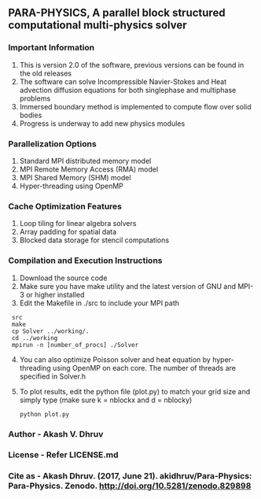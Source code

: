 ## PARA-PHYSICS, A parallel block structured computational multi-physics solver

### Important Information

 1. This is version 2.0 of the software, previous versions can be found in the old releases
 2. The software can solve Incompressible Navier-Stokes and Heat advection diffusion equations for both singlephase and multiphase problems
 3. Immersed boundary method is implemented to compute flow over solid bodies
 4. Progress is underway to add new physics modules

### Parallelization Options

 1. Standard MPI distributed memory model
 2. MPI Remote Memory Access (RMA) model
 3. MPI Shared Memory (SHM) model
 4. Hyper-threading using OpenMP

### Cache Optimization Features

 1. Loop tiling for linear algebra solvers
 2. Array padding for spatial data
 3. Blocked data storage for stencil computations

### Compilation and Execution Instructions

 1. Download the source code
 2. Make sure you have make utility and the latest version of GNU and MPI-3 or higher installed
 3. Edit the Makefile in ./src to include your MPI path

   ~~~terminal
	src
	make
	cp Solver ../working/.
	cd ../working
	mpirun -n [number_of_procs] ./Solver
   ~~~

 4. You can also optimize Poisson solver and heat equation by hyper-threading using OpenMP on each core. The number of threads are specified in Solver.h

 5. To plot results, edit the python file (plot.py) to match your grid size and simply type (make sure k = nblockx and d = nblocky)

	~~~terminal
	python plot.py
	~~~

### Author - Akash V. Dhruv
### License - Refer LICENSE.md
### Cite as - Akash Dhruv. (2017, June 21). akidhruv/Para-Physics: Para-Physics. Zenodo. http://doi.org/10.5281/zenodo.829898

